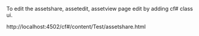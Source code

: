 To edit the assetshare, assetedit, assetview page edit by adding cf# class ui.

http://localhost:4502/cf#/content/Test/assetshare.html
